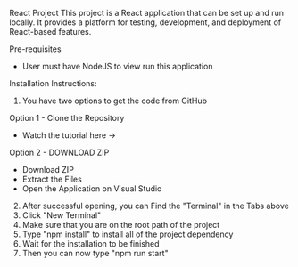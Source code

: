 React Project
This project is a React application that can be set up and run locally. It provides a platform for testing, development, and deployment of React-based features.

Pre-requisites 

 - User must have NodeJS to view run this application

Installation Instructions:

 1) You have two options to get the code from GitHub 

 Option 1 - Clone the Repository

   * Watch the tutorial here ->

 Option 2 - DOWNLOAD ZIP
   
   * Download ZIP
   * Extract the Files
   * Open the Application on Visual Studio 


 2) After successful opening, you can Find the "Terminal" in the Tabs above
 3) Click "New Terminal"
 4) Make sure that you are on the root path of the project
 5) Type "npm install" to install all of the project dependency
 6) Wait for the installation to be finished
 7) Then you can now type "npm run start" 